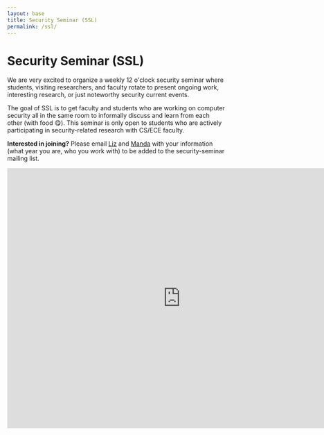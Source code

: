 ```yaml
---
layout: base
title: Security Seminar (SSL)
permalink: /ssl/
---
```


# Security Seminar (SSL)

We are very excited to organize a weekly 12 o'clock security seminar where students, visiting researchers, and faculty rotate to present ongoing work, interesting research, or just noteworthy security current events. 

The goal of SSL is to get faculty and students who are working on computer security all in the same room to informally discuss and learn from each other (with food 😋). This seminar is only open to students who are actively participating in security-related research with CS/ECE faculty.

**Interested in joining?**
Please email [Liz](mailto:lizhikev@ucla.edu) and [Manda](mailto:mandat@ucla.edu) with your information (what year you are, who you work with) to be added to the security-seminar mailing list.

<iframe src="https://calendar.google.com/calendar/embed?src=c_6c74fc976c11ef75f9bdb8d243553d49b29e154568ccaf5b2fab3b95ae2c3380%40group.calendar.google.com&ctz=America%2FLos_Angeles" style="border: 0" width="800" height="600" frameborder="0" scrolling="no"></iframe>

